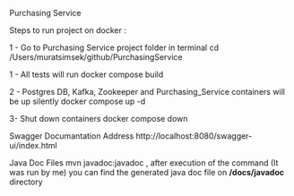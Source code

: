 Purchasing Service

Steps to run project on docker :

1 - Go to Purchasing Service project folder in terminal
  cd /Users/muratsimsek/github/PurchasingService 

1 - All tests will run 
  docker compose build

2 - Postgres DB, Kafka, Zookeeper and Purchasing_Service containers will be up silently
  docker compose up -d

3- Shut down containers
  docker compose down


Swagger Documantation Address
  http://localhost:8080/swagger-ui/index.html

Java Doc Files
  mvn javadoc:javadoc , after execution of the command (It was run by me)
  you can find the generated java doc file on **/docs/javadoc** directory
